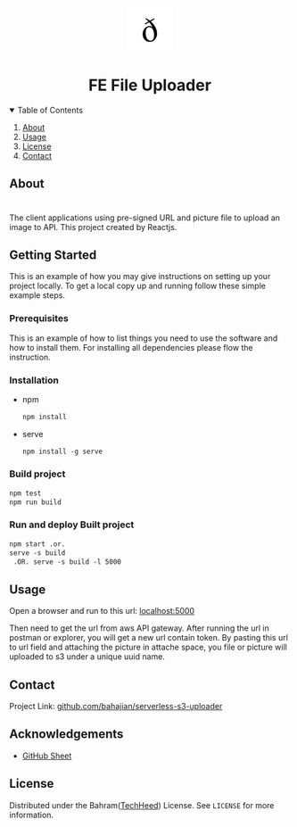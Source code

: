 
<!-- PROJECT LOGO -->
<br />
<p align="center">
  <a href="https://github.com/bahajian/serverless-s3-uploader">
    <img src="logo.png" alt="Logo" width="80" height="80">
  </a>
  <h1 align="center">FE File Uploader</h1>
  <p align="center">
  </p>
</p>



<!-- TABLE OF CONTENTS -->
<details open="open">
  <summary>Table of Contents</summary>
  <ol>
    <li><a href="#about">About</a></li>
    <li><a href="#usage">Usage</a></li>
    <li><a href="#license">License</a></li>
    <li><a href="#contact">Contact</a></li>
  </ol>
</details>



<!-- ABOUT THE PROJECT -->
## About

# 

The client applications using pre-signed URL and picture file to upload an image to API.
This project created by Reactjs.




<!-- GETTING STARTED -->
## Getting Started

This is an example of how you may give instructions on setting up your project locally.
To get a local copy up and running follow these simple example steps.

### Prerequisites

This is an example of how to list things you need to use the software and how to install them.
For installing all dependencies please flow the instruction.

### Installation

* npm
    ```sh
    npm install 
    ```
* serve
    ```
    npm install -g serve
    ```

### Build project

```
npm test
npm run build
```

### Run and deploy Built project

```
npm start .or.
serve -s build
 .OR. serve -s build -l 5000
```


<!-- USAGE EXAMPLES -->
## Usage
Open a browser and run to this url: [localhost:5000](http://localhost:5000)

Then need to get the url from aws API gateway.
After running the url in postman or explorer, you will get a new url contain token. By pasting this url to url field and attaching the picture in attache space, you file or picture will uploaded to s3 under a unique uuid name.


<!-- CONTACT -->
## Contact


Project Link: [github.com/bahajian/serverless-s3-uploader](https://github.com/bahajian/serverless-s3-uploader)



<!-- ACKNOWLEDGEMENTS -->
## Acknowledgements
* [GitHub Sheet](https://github.com/bahajian)




<!-- LICENSE -->
## License

Distributed under the Bahram([TechHeed](https://techheed.ca)) License. See `LICENSE` for more information.
